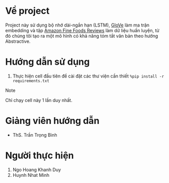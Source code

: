 # Về project
Project này sử dụng bộ nhớ dài-ngắn hạn (LSTM), [GloVe](https://nlp.stanford.edu/projects/glove/) làm ma trận embedding và tập [Amazon Fine Foods Reviews](https://www.kaggle.com/datasets/snap/amazon-fine-food-reviews) làm dữ liệu huấn luyện, từ đó chúng tôi tạo ra một mô hình có khả năng tóm tắt văn bản theo hướng Abstractive.

# Hướng dẫn sử dụng
1. Thực hiện cell đầu tiên để cài đặt các thư viện cần thiết
```%pip install -r requirements.txt```

> [!NOTE]
> Chỉ chạy cell này 1 lần duy nhất.


# Giảng viên hướng dẫn
- ThS. Trần Trọng Bình

# Người thực hiện
1. Ngo Hoang Khanh Duy
2. Huynh Nhat Minh
